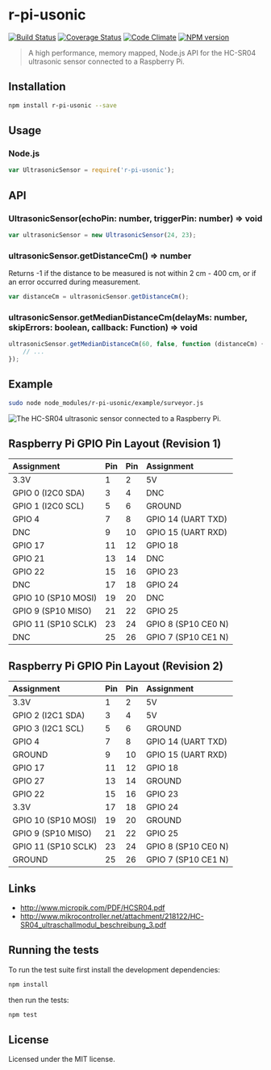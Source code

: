 # r-pi-usonic
[![Build Status](https://travis-ci.org/clebert/r-pi-usonic.png?branch=master)](https://travis-ci.org/clebert/r-pi-usonic)
[![Coverage Status](https://coveralls.io/repos/clebert/r-pi-usonic/badge.png)](https://coveralls.io/r/clebert/r-pi-usonic)
[![Code Climate](https://codeclimate.com/github/clebert/r-pi-usonic.png)](https://codeclimate.com/github/clebert/r-pi-usonic)
[![NPM version](https://badge.fury.io/js/r-pi-usonic.png)](https://badge.fury.io/js/r-pi-usonic)

> A high performance, memory mapped, Node.js API for the HC-SR04 ultrasonic sensor connected to a Raspberry Pi.

## Installation

```sh
npm install r-pi-usonic --save
```

## Usage

### Node.js

```javascript
var UltrasonicSensor = require('r-pi-usonic');
```

## API

### UltrasonicSensor(echoPin: number, triggerPin: number) => void

```javascript
var ultrasonicSensor = new UltrasonicSensor(24, 23);
```

### ultrasonicSensor.getDistanceCm() => number

Returns -1 if the distance to be measured is not within 2 cm - 400 cm, or if an error occurred during measurement.

```javascript
var distanceCm = ultrasonicSensor.getDistanceCm();
```

### ultrasonicSensor.getMedianDistanceCm(delayMs: number, skipErrors: boolean, callback: Function) => void

```javascript
ultrasonicSensor.getMedianDistanceCm(60, false, function (distanceCm) {
    // ...
});
```

## Example

```sh
sudo node node_modules/r-pi-usonic/example/surveyor.js
```

![The HC-SR04 ultrasonic sensor connected to a Raspberry Pi.](https://raw.githubusercontent.com/clebert/r-pi-usonic/master/img/hcsr04.png)

## Raspberry Pi GPIO Pin Layout (Revision 1)

| Assignment          | Pin | Pin | Assignment          |
| :------------------ | :-- | :-- | :------------------ |
| 3.3V                | 1   | 2   | 5V                  |
| GPIO 0 (I2C0 SDA)   | 3   | 4   | DNC                 |
| GPIO 1 (I2C0 SCL)   | 5   | 6   | GROUND              |
| GPIO 4              | 7   | 8   | GPIO 14 (UART TXD)  |
| DNC                 | 9   | 10  | GPIO 15 (UART RXD)  |
| GPIO 17             | 11  | 12  | GPIO 18             |
| GPIO 21             | 13  | 14  | DNC                 |
| GPIO 22             | 15  | 16  | GPIO 23             |
| DNC                 | 17  | 18  | GPIO 24             |
| GPIO 10 (SP10 MOSI) | 19  | 20  | DNC                 |
| GPIO 9  (SP10 MISO) | 21  | 22  | GPIO 25             |
| GPIO 11 (SP10 SCLK) | 23  | 24  | GPIO 8 (SP10 CE0 N) |
| DNC                 | 25  | 26  | GPIO 7 (SP10 CE1 N) |

## Raspberry Pi GPIO Pin Layout (Revision 2)

| Assignment          | Pin | Pin | Assignment          |
| :------------------ | :-- | :-- | :------------------ |
| 3.3V                | 1   | 2   | 5V                  |
| GPIO 2 (I2C1 SDA)   | 3   | 4   | 5V                  |
| GPIO 3 (I2C1 SCL)   | 5   | 6   | GROUND              |
| GPIO 4              | 7   | 8   | GPIO 14 (UART TXD)  |
| GROUND              | 9   | 10  | GPIO 15 (UART RXD)  |
| GPIO 17             | 11  | 12  | GPIO 18             |
| GPIO 27             | 13  | 14  | GROUND              |
| GPIO 22             | 15  | 16  | GPIO 23             |
| 3.3V                | 17  | 18  | GPIO 24             |
| GPIO 10 (SP10 MOSI) | 19  | 20  | GROUND              |
| GPIO 9  (SP10 MISO) | 21  | 22  | GPIO 25             |
| GPIO 11 (SP10 SCLK) | 23  | 24  | GPIO 8 (SP10 CE0 N) |
| GROUND              | 25  | 26  | GPIO 7 (SP10 CE1 N) |

## Links

- http://www.micropik.com/PDF/HCSR04.pdf
- http://www.mikrocontroller.net/attachment/218122/HC-SR04_ultraschallmodul_beschreibung_3.pdf

## Running the tests

To run the test suite first install the development dependencies:

```sh
npm install
```

then run the tests:

```sh
npm test
```

## License

Licensed under the MIT license.
